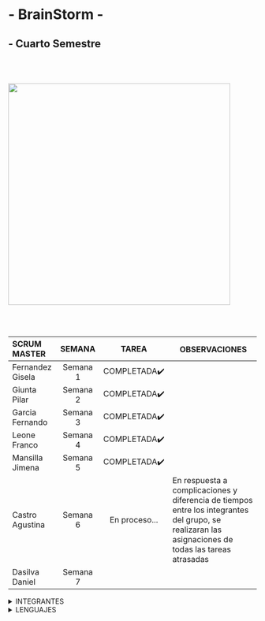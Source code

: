 # - BrainStorm -

## - Cuarto Semestre
</br>

ㅤㅤㅤㅤㅤ
ㅤㅤㅤㅤㅤㅤㅤ<img src="https://github.com/CodeSystem2022/BrainStorm-TercerSemestre/assets/113069344/05c71d0b-876c-4cce-abf7-76f2250003a6>" width="450" height="450" align="center"/>


</br>
</br>

|SCRUM  MASTER    | SEMANA         |    TAREA   |    ㅤOBSERVACIONES               |            
| :---            | :-------:      |:-----:     |         :---                     |               
| Fernandez Gisela | Semana 1      |COMPLETADA✔️|  | 
| Giunta Pilar     | Semana 2      |COMPLETADA✔️|   | 
| Garcia Fernando  | Semana 3      |COMPLETADA✔️|   | 
| Leone Franco     | Semana 4      |COMPLETADA✔️|   | 
| Mansilla Jimena  | Semana 5      |COMPLETADA✔️|   | 
| Castro Agustina  | Semana 6      |En proceso... |En respuesta a complicaciones y diferencia de tiempos entre los integrantes del grupo, se realizaran las asignaciones de todas las tareas atrasadas|  
| Dasilva Daniel   | Semana 7      |       |   | 
 

<details><summary>INTEGRANTES</summary>
<p>


```ruby
► Castro Agustina   
► Dasilva Daniel      
► Fernandez Gisela
► Garcia Fernando
► Giunta Pilar 
► Leone Franco
► Mansilla Jimena
```



</p>
</details>
<details><summary>LENGUAJES </summary>
<p>
</br>


<img src="https://github.com/CodeSystem2022/BrainStorm-TercerSemestre/assets/113069344/26f1b700-dbd0-483a-a655-78ce8d80f580>" width="130" height="130" align="left"/>
<img src="https://github.com/CodeSystem2022/BrainStorm-TercerSemestre/assets/113069344/e7a7e4a5-7259-4a38-b027-6ffd736af6fc>" width="150" height="150" align="center"/>
<img src="https://github.com/CodeSystem2022/BrainStorm-TercerSemestre/assets/113069344/07686250-aceb-48fa-95d3-0b951565a184>" width="120" height="120" align="center"/>
<img src="https://github.com/CodeSystem2022/BrainStorm-TercerSemestre/assets/113069344/a86cc743-62a6-4a22-b5a8-e028cb6855e6>" width="120" height="120" align="left"/>

</p>
</details>
